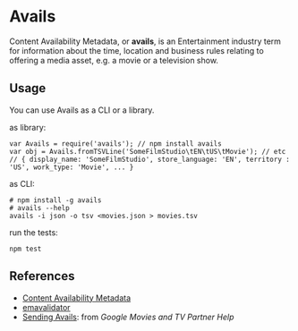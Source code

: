 # Avails

Content Availability Metadata, or **avails**, is an Entertainment industry term for information about the time, location and business rules relating to offering a media asset, e.g. a movie or a television show.

## Usage

You can use Avails as a CLI or a library.

as library:
```
var Avails = require('avails'); // npm install avails
var obj = Avails.fromTSVLine('SomeFilmStudio\tEN\tUS\tMovie'); // etc
// { display_name: 'SomeFilmStudio', store_language: 'EN', territory : 'US', work_type: 'Movie', ... }
```

as CLI:
```
# npm install -g avails
# avails --help
avails -i json -o tsv <movies.json > movies.tsv
```

run the tests:
```
npm test
```

## References
- [Content Availability Metadata](http://www.movielabs.com/md/avails/)
- [emavalidator](https://github.com/playmoviespartner/emavalidator/tree/master/emavalidator)
- [Sending Avails](https://support.google.com/moviestvpartners/answer/2987836?hl=en&ref_topic=6154385): from _Google Movies and TV Partner Help_
